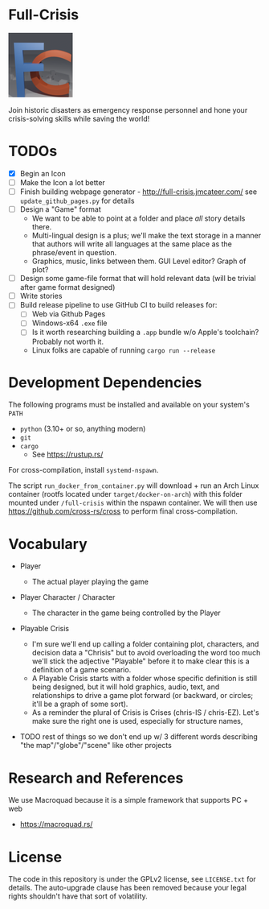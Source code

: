 
# Full-Crisis

![icon/full-crisis-icon.128.png](icon/full-crisis-icon.128.png)

Join historic disasters as emergency response personnel and hone your crisis-solving skills while saving the world!


# TODOs

 - [x] Begin an Icon
 - [ ] Make the Icon a lot better
 - [ ] Finish building webpage generator - http://full-crisis.jmcateer.com/ see `update_github_pages.py` for details
 - [ ] Design a "Game" format
    - We want to be able to point at a folder and place _all_ story details there.
    - Multi-lingual design is a plus; we'll make the text storage in a manner that authors will write all languages at the same place as the phrase/event in question.
    - Graphics, music, links between them. GUI Level editor? Graph of plot?
 - [ ] Design some game-file format that will hold relevant data (will be trivial after game format designed)
 - [ ] Write stories
 - [ ] Build release pipeline to use GitHub CI to build releases for:
    - [ ] Web via Github Pages
    - [ ] Windows-x64 `.exe` file
    - [ ] Is it worth researching building a `.app` bundle w/o Apple's toolchain? Probably not worth it.
    - Linux folks are capable of running `cargo run --release`

# Development Dependencies

The following programs must be installed and available on your system's `PATH`

 - `python` (3.10+ or so, anything modern)
 - `git`
 - `cargo`
    - See https://rustup.rs/

For cross-compilation, install `systemd-nspawn`.

The script `run_docker_from_container.py` will download + run an Arch Linux container (rootfs located under `target/docker-on-arch`) with
this folder mounted under `/full-crisis` within the nspawn container. We will then use https://github.com/cross-rs/cross to perform final cross-compilation.


# Vocabulary

 - Player
    - The actual player playing the game
 - Player Character / Character
    - The character in the game being controlled by the Player
 - Playable Crisis
    - I'm sure we'll end up calling a folder containing plot, characters, and decision data a "Chrisis" but to avoid overloading the word too much we'll stick the adjective "Playable" before it to make clear this is a definition of a game scenario.
    - A Playable Crisis starts with a folder whose specific definition is still being designed, but it will hold graphics, audio, text, and relationships to drive a game plot forward (or backward, or circles; it'll be a graph of some sort).
    - As a reminder the plural of Crisis is Crises (chris-IS / chris-EZ). Let's make sure the right one is used, especially for structure names,

 - TODO rest of things so we don't end up w/ 3 different words describing "the map"/"globe"/"scene" like other projects


# Research and References

We use Macroquad because it is a simple framework that supports PC + web
 - https://macroquad.rs/


# License

The code in this repository is under the GPLv2 license, see `LICENSE.txt` for details.
The auto-upgrade clause has been removed because your legal rights shouldn't have that sort of volatility.

